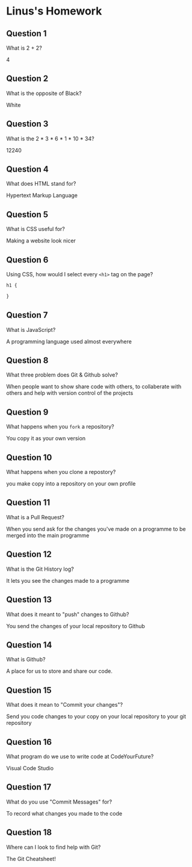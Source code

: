 # Linus's Homework

## Question 1

What is 2 + 2?

4

## Question 2

What is the opposite of Black?

White

## Question 3

What is the  2 * 3 * 6 * 1 * 10 * 34?

12240

## Question 4 

What does HTML stand for?

Hypertext Markup Language
## Question 5

What is CSS useful for?

Making a website look nicer

## Question 6

Using CSS, how would I select every `<h1>` tag on the page?

```css
h1 {

}
```

## Question 7

What is JavaScript?

A programming language used almost everywhere

## Question 8

What three problem does Git & Github solve?

When people want to show share code with others, to collaberate with others and help with version control of the projects

## Question 9

What happens when you `fork` a repository?

You copy it as your own version

## Question 10 

What happens when you clone a repostory?

you make copy into a repository on your own profile

## Question 11

What is a Pull Request?

When you send ask for the changes you've made on a programme to be merged into the main programme

## Question 12

What is the Git History log?

It lets you see the changes made to a programme

## Question 13

What does it meant to "push" changes to Github?

You send the changes of your local repository to Github

## Question 14

What is Github?

A place for us to store and share our code.

## Question 15

What does it mean to "Commit your changes"?

Send you code changes to your copy on your local repository to your git repository

## Question 16

What program do we use to write code at CodeYourFuture?

Visual Code Studio

## Question 17

What do you use "Commit Messages" for?

To record what changes you made to the code

## Question 18

Where can I look to find help with Git?

The Git Cheatsheet!
